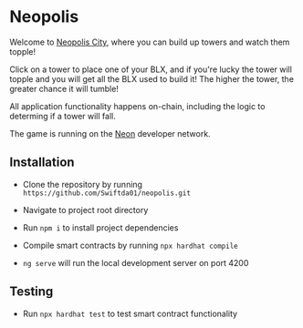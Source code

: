 # Neopolis

Welcome to [Neopolis City](www.https://www.neopolis.city), where you can build up towers and watch them topple!

Click on a tower to place one of your BLX, and if you're lucky the tower will topple and you will get all the BLX used to build it! The higher the tower, the greater chance it will tumble!

All application functionality happens on-chain, including the logic to determing if a tower will fall.

The game is running on the [Neon](https://neonevm.org/) developer network.

## Installation

- Clone the repository by running `https://github.com/Swiftda01/neopolis.git`

- Navigate to project root directory

- Run `npm i` to install project dependencies

- Compile smart contracts by running `npx hardhat compile`

- `ng serve` will run the local development server on port 4200

## Testing

- Run `npx hardhat test` to test smart contract functionality